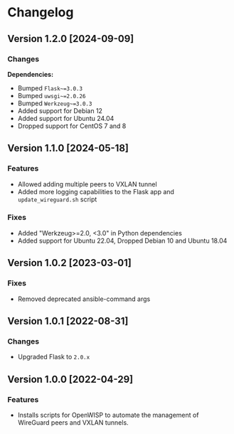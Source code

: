 # Changelog

## Version 1.2.0 [2024-09-09]

### Changes

**Dependencies:**

- Bumped `Flask~=3.0.3`
- Bumped `uwsgi~=2.0.26`
- Bumped `Werkzeug~=3.0.3`
- Added support for Debian 12
- Added support for Ubuntu 24.04
- Dropped support for CentOS 7 and 8

## Version 1.1.0 [2024-05-18]

### Features

- Allowed adding multiple peers to VXLAN tunnel
- Added more logging capabilities to the Flask app
  and `update_wireguard.sh` script

### Fixes

- Added "Werkzeug>=2.0, <3.0" in Python dependencies
- Added support for Ubuntu 22.04, Dropped Debian 10 and Ubuntu 18.04

## Version 1.0.2 [2023-03-01]

### Fixes

- Removed deprecated ansible-command args

## Version 1.0.1 [2022-08-31]

### Changes

- Upgraded Flask to `2.0.x`

## Version 1.0.0 [2022-04-29]

### Features

- Installs scripts for OpenWISP to automate the management of
  WireGuard peers and VXLAN tunnels.

